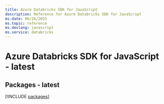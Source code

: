 ```yaml
---
title: Azure Databricks SDK for JavaScript
description: Reference for Azure Databricks SDK for JavaScript
ms.date: 06/26/2025
ms.topic: reference
ms.devlang: javascript
ms.service: databricks
---
```

# Azure Databricks SDK for JavaScript - latest
## Packages - latest
[!INCLUDE [packages](databricks-index.md)]